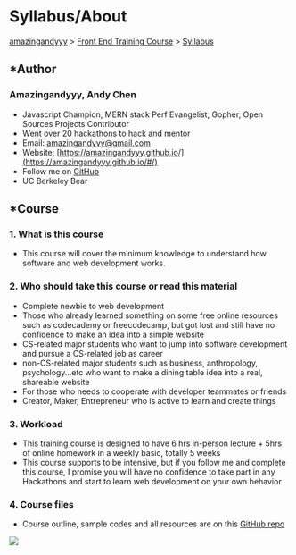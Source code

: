 # Syllabus/About

[amazingandyyy](https://amazingandyyy.github.io) > [Front End Training Course](https://github.com/amazingandyyy/FrontEndTraining) > [Syllabus](https://github.com/amazingandyyy/FrontEndTraining/blob/master/ABOUT.md)

## *Author
### Amazingandyyy, Andy Chen
- Javascript Champion, MERN stack Perf Evangelist, Gopher, Open Sources Projects Contributor
- Went over 20 hackathons to hack and mentor
- Email: amazingandyyy@gmail.com
- Website: [https://amazingandyyy.github.io/](https://amazingandyyy.github.io/#/)
- Follow me on [GitHub](https://github.com/amazingandyyy)
- UC Berkeley Bear

## *Course
### 1. What is this course
- This course will cover the minimum knowledge to understand how software and web development works.

### 2. Who should take this course or read this material
- Complete newbie to web development
- Those who already learned something on some free online resources such as codecademy or freecodecamp, but got lost and still have no confidence to make an idea into a simple website
- CS-related major students who want to jump into software development and pursue a CS-related job as career
- non-CS-related major students such as business, anthropology, psychology...etc who want to make a dining table idea into a real, shareable website
- For those who needs to cooperate with developer teammates or friends
- Creator, Maker, Entrepreneur who is active to learn and create things

### 3. Workload
- This training course is designed to have 6 hrs in-person lecture + 5hrs of online homework in a weekly basic, totally 5 weeks
- This course supports to be intensive, but if you follow me and complete this course, I promise you will have no confidence to take part in any Hackathons and start to learn web development on your own behavior

### 4. Course files
- Course outline, sample codes and all resources are on this [GitHub repo](https://github.com/amazingandyyy/FrontEndTraining)

![](https://i.imgur.com/PP7USjs.png)

